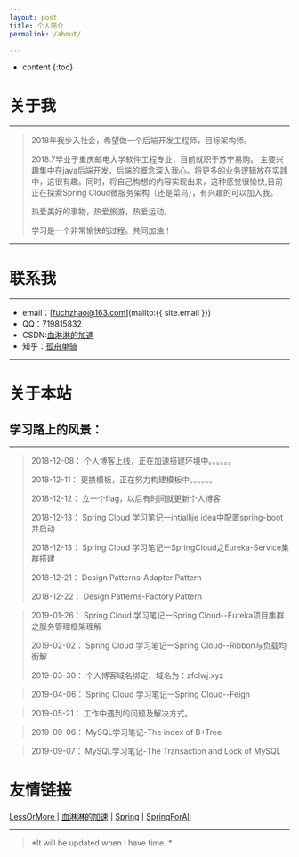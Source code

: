 ```yaml
---
layout: post
title: 个人简介
permalink: /about/

---
```


* content
{:toc}




# 关于我

---

> 2018年我步入社会，希望做一个后端开发工程师，目标架构师。   
>
>2018.7毕业于重庆邮电大学软件工程专业，目前就职于苏宁易购。
>主要兴趣集中在java后端开发，后端的概念深入我心。将更多的业务逻辑放在实践中，这很有趣。同时，将自己构想的内容实现出来，这种感觉很愉快,目前正在探索Spring Cloud微服务架构（还是菜鸟），有兴趣的可以加入我。   
>
>热爱美好的事物，热爱旅游，热爱运动。
>
>学习是一个非常愉快的过程。共同加油！

---

# 联系我

----

* email：[fuchzhao@163.com](mailto:{{ site.email }})
* QQ：719815832
* CSDN:[血淋淋的加速](https://me.csdn.net/qq_31822385)
* 知乎：[孤舟单骑](https://www.zhihu.com/people/gu-zhou-dan-qi/activities)

---


# 关于本站  
## 学习路上的风景：

---
>2018-12-08： 个人博客上线，正在加速搭建环境中。。。。。。
>
>2018-12-11： 更换模板，正在努力构建模板中。。。。。。
>
>2018-12-12： 立一个flag，以后有时间就更新个人博客
>
>2018-12-13： Spring Cloud 学习笔记一intiallije idea中配置spring-boot并启动
>
>2018-12-13： Spring Cloud 学习笔记一SpringCloud之Eureka-Service集群搭建
>
>2018-12-21： Design Patterns-Adapter Pattern
>
>2018-12-22： Design Patterns-Factory Pattern

>2019-01-26： Spring Cloud 学习笔记一Spring Cloud--Eureka项目集群之服务管理框架理解
> 
>2019-02-02： Spring Cloud 学习笔记一Spring Cloud--Ribbon与负载均衡解
> 
>2019-03-30： 个人博客域名绑定，域名为：zfclwj.xyz

> 
>2019-04-06： Spring Cloud 学习笔记一Spring Cloud--Feign

> 
>2019-05-21： 工作中遇到的问题及解决方式。

> 
>2019-09-06：  MySQL学习笔记-The index of B+Tree

> 
>2019-09-07：  MySQL学习笔记-The Transaction and Lock of MySQL

# 友情链接

[LessOrMore ](http://www.hifreud.com/LessOrMore/)\| [血淋淋的加速](https://me.csdn.net/qq_31822385) \|  [Spring](https://start.spring.io/) \|  [SpringForAll](https://github.com/SpringForAll)

---

 >*It will be updated when I have time. *